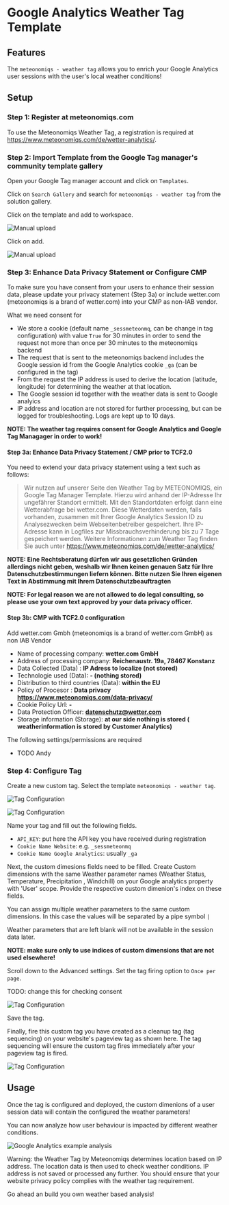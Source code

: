 # Google Analytics Weather Tag Template

## Features 

The `meteonomiqs - weather tag` allows you to enrich your Google Analytics user sessions 
with the user's local weather conditions!

## Setup

###  Step 1: Register at meteonomiqs.com

To use the Meteonomiqs Weather Tag, a registration is required at https://www.meteonomiqs.com/de/wetter-analytics/.

### Step 2: Import Template from the Google Tag manager's community template gallery

Open your Google Tag manager account and click on `Templates`.

Click on `Search Gallery` and search for `meteonomiqs - weather tag` from the solution gallery.

Click on the template and add to workspace.

![Manual upload](doc/images/choosetemplate.png "Import Template")

Click on add.

![Manual upload](doc/images/addtemplate.png "Import Template")

### Step 3: Enhance Data Privacy Statement or Configure CMP

To make sure you have consent from your users to enhance their session data, please update 
your privacy statement (Step 3a) or include wetter.com (meteonomiqs is a brand of wetter.com)
into your CMP as non-IAB vendor.

What we need consent for
* We store a cookie (default name `_sessmeteonmq`, can be change in tag configuration) with value `True` for 30 minutes in order to send the request not more than once per 30 minutes to the meteonomiqs backend
* The request that is sent to the meteonomiqs backend includes the Google session id from the Google Analytics cookie `_ga` (can be configured in the tag)
* From the request the IP address is used to derive the location (latitude, longitude) for determining the weather at that location. 
* The Google session id together with the weather data is sent to Google analyics
* IP address and location are not stored for further processing, but can be logged for troubleshooting. Logs are kept up to 10 days.

**NOTE: The weather tag requires consent for Google Analytics and Google Tag Managager in order to work!**


#### Step 3a: Enhance Data Privacy Statement / CMP prior to TCF2.0

You need to extend your data privacy statement using a text such as follows:

> Wir nutzen auf unserer Seite den Weather Tag by METEONOMIQS, ein Google Tag Manager Template. 
> Hierzu wird anhand der IP-Adresse Ihr ungefährer Standort ermittelt. 
> Mit den Standortdaten erfolgt dann eine Wetterabfrage bei wetter.com. 
> Diese Wetterdaten werden, falls vorhanden, zusammen mit Ihrer Google Analytics Session ID 
> zu Analysezwecken beim Webseitenbetreiber gespeichert. 
> Ihre IP-Adresse kann in Logfiles zur Missbrauchsverhinderung bis zu 7 Tage gespeichert werden. 
> Weitere Informationen zum Weather Tag finden Sie auch unter https://www.meteonomiqs.com/de/wetter-analytics/


**NOTE: Eine Rechtsberatung dürfen wir aus gesetzlichen Gründen allerdings nicht geben, weshalb wir Ihnen keinen genauen Satz für Ihre Datenschutzbestimmungen liefern können. Bitte nutzen Sie Ihren eigenen Text in Abstimmung mit Ihrem Datenschutzbeauftragten**

**NOTE: For legal reason we are not allowed to do legal consulting, so please use your own text approved by your data privacy officer.**

#### Step 3b: CMP with TCF2.0 configuration

Add wetter.com Gmbh (meteonomiqs is a brand of wetter.com GmbH) as non IAB Vendor
* Name of processing company: **wetter.com GmbH**
* Address of processing company: **Reichenaustr. 19a, 78467 Konstanz**
* Data Collected (Data) : **IP Adress to localize (not stored)**
* Technologie used (Data): **- (nothing stored)**
* Distribution to third countries (Data): **within the EU**
* Policy of Procesor : **Data privacy https://www.meteonomiqs.com/data-privacy/**
* Cookie Policy Url:  **-**
* Data Protection Officer:  **datenschutz@wetter.com**
* Storage information (Storage): **at our side nothing is stored ( weatherinformation is stored by Customer Analytics)**

The following settings/permissions are required
* TODO Andy

### Step 4: Configure Tag

Create a new custom tag. Select the template `meteonomiqs - weather tag`.

![Tag Configuration](doc/images/customtag.png "Tag Configuration")

![Tag Configuration](doc/images/addcustomtag.png "Tag Configuration")

Name your tag and fill out the following fields.

* `API_KEY`: put here the API key you have received during registration
* `Cookie Name Website`: e.g. `_sessmeteonmq`
* `Cookie Name Google Analytics`: usually `_ga`

Next, the custom dimesions fields need to be filled. Create Custom dimensions with the same Weather parameter names (Weather Status, Temperature, Precipitation , Windchill) on your Google analytics property with 'User' scope. Provide the respective custom dimenion's index on these fields.

You can assign multiple weather parameters to the same custom dimensions. In this case the values will be separated by a pipe symbol `|`

Weather parameters that are left blank will not be available in the session data later.

**NOTE: make sure only to use indices of custom dimensions that are not used elsewhere!**

Scroll down to the Advanced settings. Set the tag firing option to `Once per page`.

TODO: change this for checking consent

![Tag Configuration](doc/images/customtagsettings.png "Tag Configuration")

Save the tag.

Finally, fire this custom tag you have created as a cleanup tag (tag sequencing) on your website's pageview tag as shown here. The tag sequencing will ensure the custom tag fires immediately after your pageview tag is fired.

![Tag Configuration](doc/images/sequence.png "Tag Configuration")

## Usage

Once the tag is configured and deployed, the custom dimenions of a user session data will contain the configured the weather parameters!

You can now analyze how user behaviour is impacted by different weather conditions.

![Google Analytics example analysis](doc/images/ga_example.png "Google Analytics example analysis")

Warning: the Weather Tag by Meteonomiqs determines location based on IP address. The location data is then used to check weather conditions. IP address is not saved or processed any further. You should ensure that your website privacy policy complies with the weather tag requirement.

Go ahead an build you own weather based analysis!

